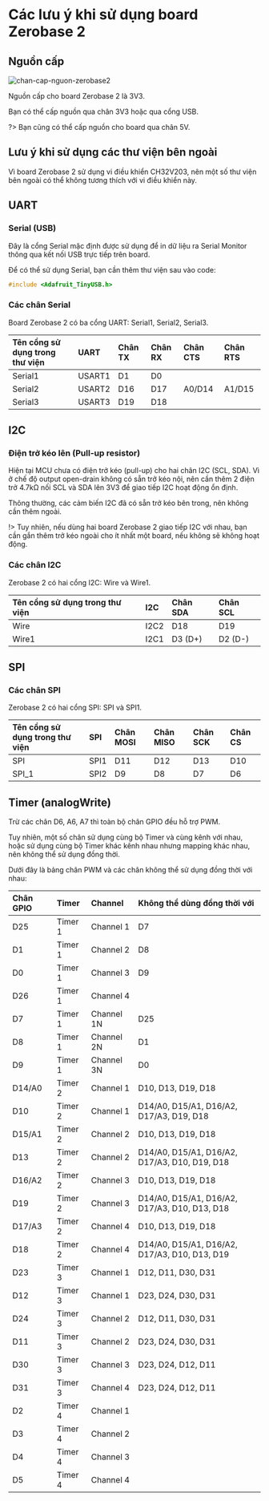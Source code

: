 <br>
<br>
<br>

# Các lưu ý khi sử dụng board Zerobase 2

## Nguồn cấp

![chan-cap-nguon-zerobase2](https://cdn.chipstack.vn/zerobase2/quickstart/chan-cap-nguon-zerobase2.png "chan-cap-nguon-zerobase2.png]")

Nguồn cấp cho board Zerobase 2 là 3V3.

Bạn có thể cấp nguồn qua chân 3V3 hoặc qua cổng USB.

?> Bạn cũng có thể cấp nguồn cho board qua chân 5V.

## Lưu ý khi sử dụng các thư viện bên ngoài

Vì board Zerobase 2 sử dụng vi điều khiển CH32V203, nên một số thư viện bên ngoài có thể không tương thích với vi điều khiển này.

## UART

### Serial (USB)

Đây là cổng Serial mặc định được sử dụng để in dữ liệu ra Serial Monitor thông qua kết nối USB trực tiếp trên board.

Để có thể sử dụng Serial, bạn cần thêm thư viện sau vào code:

 ```cpp
#include <Adafruit_TinyUSB.h>
```

### Các chân Serial

Board Zerobase 2 có ba cổng UART: Serial1, Serial2, Serial3.

| Tên cổng sử dụng trong thư viện | UART |Chân TX | Chân RX | Chân CTS | Chân RTS |
|:--|:--|:--| :--| :--| :--|
| Serial1 | USART1 | D1 | D0 |||
| Serial2 | USART2| D16 | D17 | A0/D14| A1/D15 |
| Serial3 | USART3 | D19 | D18 |||


## I2C
### Điện trở kéo lên (Pull-up resistor)

Hiện tại MCU chưa có điện trở kéo (pull-up) cho hai chân I2C (SCL, SDA). Vì ở chế độ output open-drain không có sẵn trở kéo nội, nên cần thêm 2 điện trở 4.7kΩ nối SCL và SDA lên 3V3 để giao tiếp I2C hoạt động ổn định.

Thông thường, các cảm biến I2C đã có sẵn trở kéo bên trong, nên không cần thêm ngoài.

!> Tuy nhiên, nếu dùng hai board Zerobase 2 giao tiếp I2C với nhau, bạn cần gắn thêm trở kéo ngoài cho ít nhất một board, nếu không sẽ không hoạt động.

### Các chân I2C

Zerobase 2 có hai cổng I2C: Wire và Wire1.

| Tên cổng sử dụng trong thư viện | I2C | Chân SDA | Chân SCL |
| :--|:--|:--| :--|
| Wire | I2C2 | D18 | D19 |
| Wire1 | I2C1 | D3 (D+) | D2 (D-) |

## SPI

### Các chân SPI

Zerobase 2 có hai cổng SPI: SPI và SPI1.

| Tên cổng sử dụng trong thư viện | SPI | Chân MOSI | Chân MISO | Chân SCK | Chân CS |
| :--|:--|:--| :--| :--| :--|
| SPI | SPI1 | D11 | D12 | D13 | D10 |
| SPI_1 | SPI2 | D9 | D8 | D7 | D6 |

## Timer (analogWrite)

Trừ các chân D6, A6, A7 thì toàn bộ chân GPIO đều hỗ trợ PWM.

Tuy nhiên, một số chân sử dụng cùng bộ Timer và cùng kênh với nhau, hoặc sử dụng cùng bộ Timer khác kênh nhau nhưng mapping khác nhau, nên không thể sử dụng đồng thời.

Dưới đây là bảng chân PWM và các chân không thể sử dụng đồng thời với nhau:

| Chân GPIO | Timer | Channel | Không thể dùng đồng thời với |
|:--|:--|:--|:--|
| D25 | Timer 1 | Channel 1 | D7 |
| D1 | Timer 1 | Channel 2 | D8 |
| D0 | Timer 1 | Channel 3 | D9 |
| D26 | Timer 1 | Channel 4 | |
| D7 | Timer 1 | Channel 1N | D25 |
| D8 | Timer 1 | Channel 2N | D1 |
| D9 | Timer 1 | Channel 3N | D0 |
| D14/A0 | Timer 2 | Channel 1 | D10, D13, D19, D18 |
| D10 | Timer 2 | Channel 1 | D14/A0, D15/A1, D16/A2, D17/A3, D19, D18 |
| D15/A1 | Timer 2 | Channel 2 | D10, D13, D19, D18 |
| D13 | Timer 2 | Channel 2 | D14/A0, D15/A1, D16/A2, D17/A3, D10, D19, D18 |
| D16/A2 | Timer 2 | Channel 3 | D10, D13, D19, D18 |
| D19 | Timer 2 | Channel 3 | D14/A0, D15/A1, D16/A2, D17/A3, D10, D13, D18 |
| D17/A3 | Timer 2 | Channel 4 | D10, D13, D19, D18 |
| D18 | Timer 2 | Channel 4 | D14/A0, D15/A1, D16/A2, D17/A3, D10, D13, D19 |
| D23 | Timer 3 | Channel 1 | D12, D11, D30, D31 |
| D12 | Timer 3 | Channel 1 | D23, D24, D30, D31 |
| D24 | Timer 3 | Channel 2 | D12, D11, D30, D31 |
| D11 | Timer 3 | Channel 2 | D23, D24, D30, D31 |
| D30 | Timer 3 | Channel 3 | D23, D24, D12, D11 |
| D31 | Timer 3 | Channel 4 | D23, D24, D12, D11 |
| D2 | Timer 4 | Channel 1 | |
| D3 | Timer 4 | Channel 2 | |
| D4 | Timer 4 | Channel 3 | |
| D5 | Timer 4 | Channel 4 | |